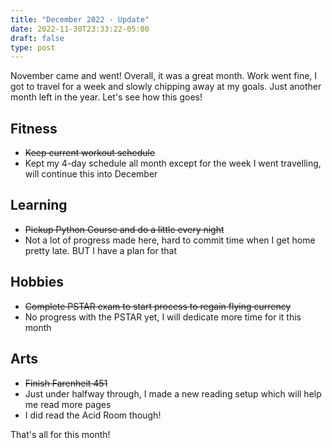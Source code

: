 ```yaml
---
title: "December 2022 - Update"
date: 2022-11-30T23:33:22-05:00
draft: false
type: post
---
```


November came and went! Overall, it was a great month. Work went fine, I got to travel for a week and slowly chipping away at my goals. Just another month left in the year. Let's see how this goes!

## Fitness
- ~~Keep current workout schedule~~
- Kept my 4-day schedule all month except for the week I went travelling, will continue this into December

## Learning
- ~~Pickup Python Course and do a little every night~~ 
- Not a lot of progress made here, hard to commit time when I get home pretty late. BUT I have a plan for that

## Hobbies
- ~~Complete PSTAR exam to start process to regain flying currency~~
- No progress with the PSTAR yet, I will dedicate more time for it this month

## Arts
- ~~Finish Farenheit 451~~
- Just under halfway through, I made a new reading setup which will help me read more pages
- I did read the Acid Room though! 

That's all for this month!